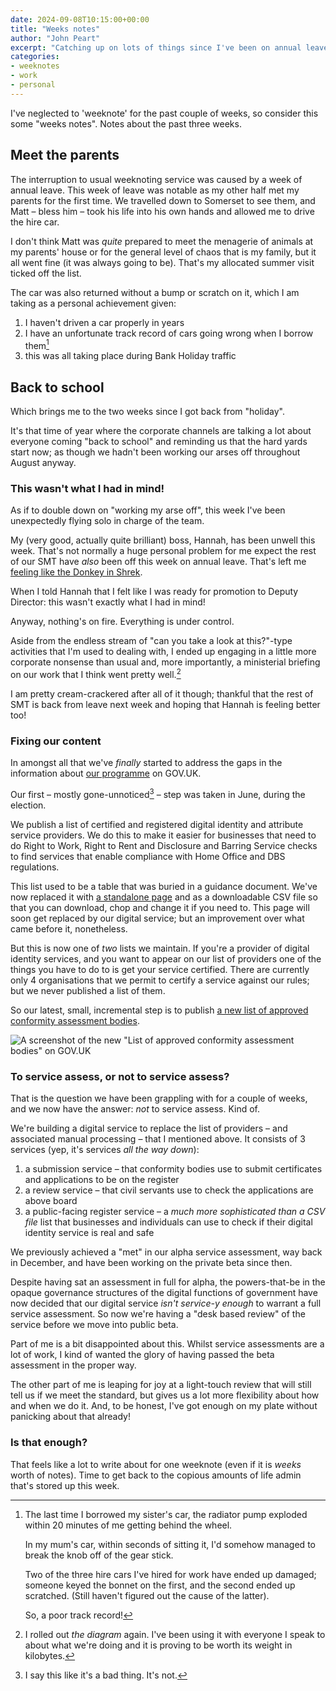 ```yaml
---
date: 2024-09-08T10:15:00+00:00
title: "Weeks notes"
author: "John Peart"
excerpt: "Catching up on lots of things since I've been on annual leave."
categories:
- weeknotes
- work
- personal
---
```


I've neglected to 'weeknote' for the past couple of weeks, so consider this some "weeks notes". Notes about the past three weeks.

## Meet the parents

The interruption to usual weeknoting service was caused by a week of annual leave. This week of leave was notable as my other half met my parents for the first time. We travelled down to Somerset to see them, and Matt – bless him – took his life into his own hands and allowed me to drive the hire car.

I don't think Matt was *quite* prepared to meet the menagerie of animals at my parents' house or for the general level of chaos that is my family, but it all went fine (it was always going to be). That's my allocated summer visit ticked off the list.

The car was also returned without a bump or scratch on it, which I am taking as a personal achievement given:

1. I haven't driven a car properly in years
2. I have an unfortunate track record of cars going wrong when I borrow them[^1]
3. this was all taking place during Bank Holiday traffic

[^1]: The last time I borrowed my sister's car, the radiator pump exploded within 20 minutes of me getting behind the wheel.</p> <p>In my mum's car, within seconds of sitting it, I'd somehow managed to break the knob off of the gear stick.</p> <p>Two of the three hire cars I've hired for work have ended up damaged; someone keyed the bonnet on the first, and the second ended up scratched. (Still haven't figured out the cause of the latter).</p> <p>So, a poor track record!

## Back to school

Which brings me to the two weeks since I got back from "holiday". 

It's that time of year where the corporate channels are talking a lot about everyone coming "back to school" and reminding us that the hard yards start now; as though we hadn't been working our arses off throughout August anyway. 

### This wasn't what I had in mind!

As if to double down on "working my arse off", this week I've been unexpectedly flying solo in charge of the team. 

My (very good, actually quite brilliant) boss, Hannah, has been unwell this week. That's not normally a huge personal problem for me expect the rest of our SMT have *also* been off this week on annual leave. That's left me [feeling like the Donkey in Shrek](https://youtu.be/Pop0chIeR0Y?si=cnOdH_S2yYJy7cqp).

When I told Hannah that I felt like I was ready for promotion to Deputy Director: this wasn't exactly what I had in mind! 

Anyway, nothing's on fire. Everything is under control. 

Aside from the endless stream of "can you take a look at this?"-type activities that I'm used to dealing with, I ended up engaging in a little more corporate nonsense than usual and, more importantly, a ministerial briefing on our work that I think went pretty well.[^3]

[^3]: I rolled out *the diagram* again. I've been using it with everyone I speak to about what we're doing and it is proving to be worth its weight in kilobytes. 

I am pretty cream-crackered after all of it though; thankful that the rest of SMT is back from leave next week and hoping that Hannah is feeling better too!

### Fixing our content

In amongst all that we've *finally* started to address the gaps in the information about [our programme](https://www.gov.uk/guidance/digital-identity) on GOV.UK.

Our first – mostly gone-unnoticed[^2] – step was taken in June, during the election. 

We publish a list of certified and registered digital identity and attribute service providers. We do this to make it easier for businesses that need to do Right to Work, Right to Rent and Disclosure and Barring Service checks to find services that enable compliance with Home Office and DBS regulations. 

[^2]: I say this like it's a bad thing. It's not.

This list used to be a table that was buried in a guidance document. We've now replaced it with [a standalone page](https://www.gov.uk/government/publications/list-of-certified-digital-identity-and-attribute-services) and as a downloadable CSV file so that you can download, chop and change it if you need to. This page will soon get replaced by our digital service; but an improvement over what came before it, nonetheless.

But this is now one of *two* lists we maintain. If you're a provider of digital identity services, and you want to appear on our list of providers one of the things you have to do to is get your service certified. There are currently only 4 organisations that we permit to certify a service against our rules; but we never published a list of them. 

So our latest, small, incremental step is to publish [a new list of approved conformity assessment bodies](https://www.gov.uk/guidance/list-of-approved-conformity-assessment-bodies).

![A screenshot of the new "List of approved conformity assessment bodies" on GOV.UK](/assets/images/posts/2024/09/08/weeknote/new-list-of-conformity-assessment-bodies.png)

### To service assess, or not to service assess?

That is the question we have been grappling with for a couple of weeks, and we now have the answer: *not* to service assess. Kind of.

We're building a digital service to replace the list of providers – and associated manual processing – that I mentioned above. It consists of 3 services (yep, it's services *all the way down*): 

1. a submission service – that conformity bodies use to submit certificates and applications to be on the register
2. a review service – that civil servants use to check the applications are above board
3. a public-facing register service – a *much more sophisticated than a CSV file* list that businesses and individuals can use to check if their digital identity service is real and safe

We previously achieved a "met" in our alpha service assessment, way back in December, and have been working on the private beta since then.

Despite having sat an assessment in full for alpha, the powers-that-be in the opaque governance structures of the digital functions of government have now decided that our digital service *isn't service-y enough* to warrant a full service assessment. So now we're having a "desk based review" of the service before we move into public beta.

Part of me is a bit disappointed about this. Whilst service assessments are a lot of work, I kind of wanted the glory of having passed the beta assessment in the proper way. 

The other part of me is leaping for joy at a light-touch review that will still tell us if we meet the standard, but gives us a lot more flexibility about how and when we do it. And, to be honest, I've got enough on my plate without panicking about that already!

### Is that enough?

That feels like a lot to write about for one weeknote (even if it is *weeks* worth of notes). Time to get back to the copious amounts of life admin that's stored up this week.